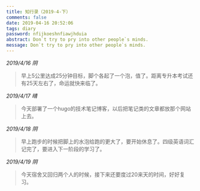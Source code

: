 ```yaml
---
title: 知行录（2019-4-下）
comments: false
date: 2019-04-16 20:52:06
tags: diary
password: nfijkoeshnfiawjhduia
abstract: Don`t try to pry into other people`s minds.
message: Don`t try to pry into other people`s minds.
---
```


*2019/4/16 阴*

> 早上5公里达成25分钟目标，脚个各起了一个泡，值了。距离专升本考试还有25天左右了，命运就快来临了。

*2019/4/17 晴*

> 今天部署了一个hugo的技术笔记博客，以后把笔记类的文章都放那个网站上去。

*2019/4/18 阴*

> 早上跑步的时候把脚上的水泡给跑的更大了，要开始休息了。四级英语词汇记完了，要进入下一阶段的学习了。

*2019/4/19 阴*

> 今天宿舍又回归两个人的时候，接下来还要度过20来天的时间，好好复习。